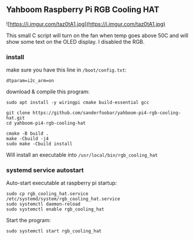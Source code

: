 ## Yahboom Raspberry Pi RGB Cooling HAT

![https://i.imgur.com/taz0tA1.jpg](https://i.imgur.com/taz0tA1.jpg)

This small C script will turn on the fan when temp goes above 50C and will 
show some text on the OLED display. I disabled the RGB.

### install

make sure you have this line in `/boot/config.txt`:

```text
dtparam=i2c_arm=on
```

download & compile this program:

```text
sudo apt install -y wiringpi cmake build-essential gcc

git clone https://github.com/sanderfoobar/yahboom-pi4-rgb-cooling-hat.git
cd yahboom-pi4-rgb-cooling-hat

cmake -B build .
make -Cbuild -j4
sudo make -Cbuild install
```

Will install an executable into `/usr/local/bin/rgb_cooling_hat`

### systemd service autostart

Auto-start executable at raspberry pi startup:

```
sudo cp rgb_cooling_hat.service /etc/systemd/system/rgb_cooling_hat.service
sudo systemctl daemon-reload
sudo systemctl enable rgb_cooling_hat
```

Start the program:

```
sudo systemctl start rgb_cooling_hat
```

